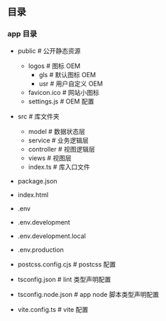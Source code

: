 <!--
 * @name: Do not edit
 * @description: Do not edit
 * @date: 2023-06-04 22:38:44
 * @path: \usb-key\README.MD
-->

## 目录

### app 目录

- public # 公开静态资源
  - logos # 图标 OEM
    - gls # 默认图标 OEM
    - usr # 用户自定义 OEM
  - favicon.ico # 网站小图标
  - settings.js # OEM 配置
- src # 库文件夹

  - model # 数据状态层
  - service # 业务逻辑层
  - controller # 视图逻辑层
  - views # 视图层
  - index.ts # 库入口文件
- package.json
- index.html
- .env
- .env.development
- .env.development.local
- .env.production
- postcss.config.cjs # postcss 配置
- tsconfig.json # lint 类型声明配置
- tsconfig.node.json # app node 脚本类型声明配置
- vite.config.ts # vite 配置
